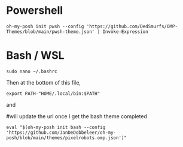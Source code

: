 # Powershell

`oh-my-posh init pwsh --config 'https://github.com/DedSmurfs/OMP-Themes/blob/main/pwsh-theme.json' | Invoke-Expression`

# Bash / WSL

`sudo nano ~/.bashrc`

Then at the bottom of this file,

`export PATH-"HOME/.local/bin:$PATH"`

and

#will update the url once I get the bash theme completed

`eval "$(oh-my-posh init bash --config 'https://github.com/JanDeDobbeleer/oh-my-posh/blob/main/themes/pixelrobots.omp.json')"`
